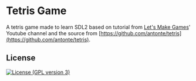 # Tetris Game

A tetris game made to learn SDL2 based on tutorial from [Let's Make Games](https://www.youtube.com/channel/UCAM9ZPgEIdeHAsmG50wqL1g)' Youtube channel and the source from [https://github.com/antonte/tetris](https://github.com/antonte/tetris).


## License

[![License (GPL version 3)](https://img.shields.io/badge/License-GNU%20GPL%20version%203%20-yellow.svg)](http://opensource.org/licenses/GPL-3.0)